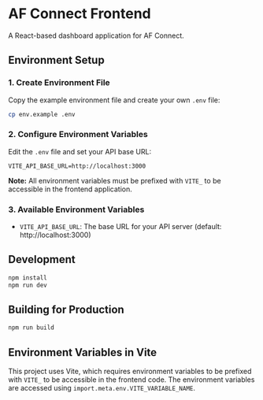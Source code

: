# AF Connect Frontend

A React-based dashboard application for AF Connect.

## Environment Setup

### 1. Create Environment File

Copy the example environment file and create your own `.env` file:

```bash
cp env.example .env
```

### 2. Configure Environment Variables

Edit the `.env` file and set your API base URL:

```env
VITE_API_BASE_URL=http://localhost:3000
```

**Note:** All environment variables must be prefixed with `VITE_` to be accessible in the frontend application.

### 3. Available Environment Variables

- `VITE_API_BASE_URL`: The base URL for your API server (default: http://localhost:3000)

## Development

```bash
npm install
npm run dev
```

## Building for Production

```bash
npm run build
```

## Environment Variables in Vite

This project uses Vite, which requires environment variables to be prefixed with `VITE_` to be accessible in the frontend code. The environment variables are accessed using `import.meta.env.VITE_VARIABLE_NAME`. 